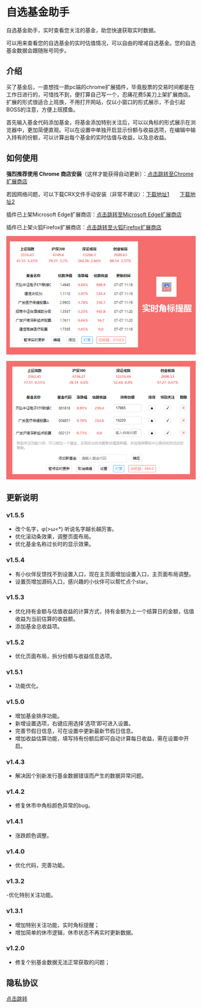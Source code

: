 # 自选基金助手
自选基金助手，实时查看您关注的基金，助您快速获取实时数据。

可以用来查看您的自选基金的实时估值情况，可以自由的增减自选基金。您的自选基金数据会跟随账号同步。
## 介绍
买了基金后，一直想找一款pc端的chrome扩展插件，毕竟股票的交易时间都是在工作日进行的，可惜找不到，便打算自己写一个，忍痛花费5美刀上架扩展商店。扩展的形式很适合上班族，不用打开网站，仅以小窗口的形式展示，不会引起BOSS的注意，方便上班摸鱼。

首先输入基金代码添加基金，将基金添加特别关注后，可以以角标的形式展示在浏览器中，更加简便直观。可以在设置中单独开启显示份额与收益选项，在编辑中输入持有的份额，可以计算出每个基金的实时估值与收益，以及总收益。
## 如何使用
**强烈推荐使用 Chrome 商店安装**（这样才能获得自动更新）：[点击跳转至Chrome扩展商店](https://chrome.google.com/webstore/detail/dhdelcemeednchdmijiocipbjlknndff)

若因网络问题，可以下载CRX文件手动安装（非常不建议）：[下载地址1](https://github.com/x2rr/funds/releases)　　[下载地址2](https://gitee.com/rabt/funds/releases)

插件已上架Microsoft Edge扩展商店：[点击跳转至Microsoft Edge扩展商店](https://microsoftedge.microsoft.com/addons/detail/kophadiajpobbfoobhclbobddkoindoi)

插件已上架火狐Firefox扩展商店：[点击跳转至火狐Firefox扩展商店](https://addons.mozilla.org/zh-CN/firefox/addon/choose-funds/)

![主界面1](./image/1111.png)

![主界面2](./image/2222.png)

## 更新说明
### v1.5.5
- 改个名字，φ(>ω<*) 听说名字越长越厉害。
- 优化滚动条效果，调整页面布局。
- 优化基金名称过长时的显示效果。

### v1.5.4
- 有小伙伴反馈找不到设置入口，现在主页面增加设置入口，主页面布局调整。
- 设置页增加源码入口，感兴趣的小伙伴可以帮忙点个star。

### v1.5.3
- 优化持有金额与估值收益的计算方式，持有金额为上一个结算日的金额，估值收益为当前估算的收益额。
- 添加基金总收益项。

### v1.5.2
- 优化页面布局，拆分份额与收益信息选项。

### v1.5.1
- 功能优化。

### v1.5.0
- 增加基金排序功能。
- 新增设置选项，右键应用选择‘选项’即可进入设置。
- 完善节假日信息，可在设置中更新最新节假日信息。
- 增加收益估算功能，填写持有份额后即可自动计算每日收益，需在设置中开启。

### v1.4.3
- 解决因个别新发行基金数据错误而产生的数据异常问题。

### v1.4.2
- 修复休市中角标颜色异常的bug。

### v1.4.1
- 涨跌颜色调整。

### v1.4.0
- 优化代码，完善功能。

### v1.3.2
-优化特别关注功能。

### v1.3.1
- 增加特别关注功能，实时角标提醒；
- 增加简单的休市逻辑，休市状态不再实时更新数据。

### v1.2.0
- 修复个别基金数据无法正常获取的问题；

## 隐私协议
[点击跳转](https://x2rr.github.io/funds/privacy.html)
